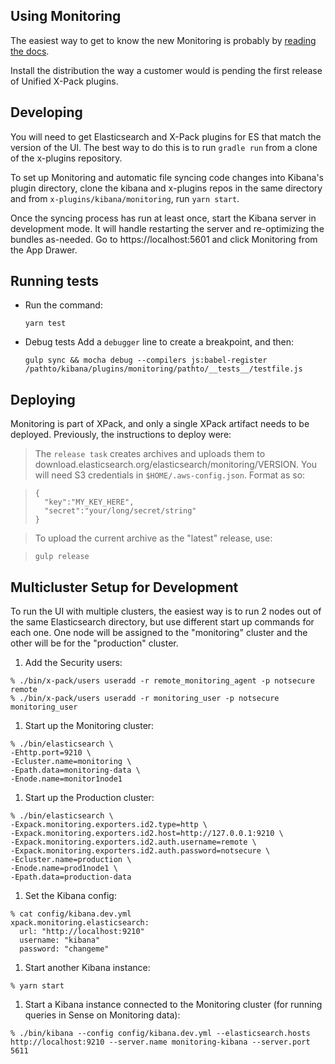 ## Using Monitoring

The easiest way to get to know the new Monitoring is probably by [reading the
docs](https://github.com/elastic/x-plugins/blob/master/docs/public/marvel/index.asciidoc).

Install the distribution the way a customer would is pending the first release
of Unified X-Pack plugins.

## Developing

You will need to get Elasticsearch and X-Pack plugins for ES that match the
version of the UI. The best way to do this is to run `gradle run` from a clone
of the x-plugins repository.

To set up Monitoring and automatic file syncing code changes into Kibana's plugin
directory, clone the kibana and x-plugins repos in the same directory and from
`x-plugins/kibana/monitoring`, run `yarn start`.

Once the syncing process has run at least once, start the Kibana server in
development mode. It will handle restarting the server and re-optimizing the
bundles as-needed. Go to https://localhost:5601 and click Monitoring from the App
Drawer.

## Running tests

- Run the command:
  ```
  yarn test
  ```

- Debug tests
Add a `debugger` line to create a breakpoint, and then:

  ```
  gulp sync && mocha debug --compilers js:babel-register /pathto/kibana/plugins/monitoring/pathto/__tests__/testfile.js
  ```

## Deploying

Monitoring is part of XPack, and only a single XPack artifact needs to be
deployed. Previously, the instructions to deploy were:

> The `release task` creates archives and uploads them to
download.elasticsearch.org/elasticsearch/monitoring/VERSION. You will need S3
credentials in `$HOME/.aws-config.json`. Format as so:

> ```
> {
>   "key":"MY_KEY_HERE",
>   "secret":"your/long/secret/string"
> }
> ```

> To upload the current archive as the "latest" release, use:

> ```
> gulp release
> ```

## Multicluster Setup for Development

To run the UI with multiple clusters, the easiest way is to run 2 nodes out of
the same Elasticsearch directory, but use different start up commands for each one. One
node will be assigned to the "monitoring" cluster and the other will be for the "production"
cluster.

1. Add the Security users:
  ```
  % ./bin/x-pack/users useradd -r remote_monitoring_agent -p notsecure remote
  % ./bin/x-pack/users useradd -r monitoring_user -p notsecure monitoring_user
  ```

1. Start up the Monitoring cluster:
  ```
  % ./bin/elasticsearch \
  -Ehttp.port=9210 \
  -Ecluster.name=monitoring \
  -Epath.data=monitoring-data \
  -Enode.name=monitor1node1
  ```

1. Start up the Production cluster:
  ```
  % ./bin/elasticsearch \
  -Expack.monitoring.exporters.id2.type=http \
  -Expack.monitoring.exporters.id2.host=http://127.0.0.1:9210 \
  -Expack.monitoring.exporters.id2.auth.username=remote \
  -Expack.monitoring.exporters.id2.auth.password=notsecure \
  -Ecluster.name=production \
  -Enode.name=prod1node1 \
  -Epath.data=production-data
  ```

1. Set the Kibana config:
  ```
  % cat config/kibana.dev.yml
  xpack.monitoring.elasticsearch:
    url: "http://localhost:9210"
    username: "kibana"
    password: "changeme"
  ```

1. Start another Kibana instance:
  ```
  % yarn start
  ```

1. Start a Kibana instance connected to the Monitoring cluster (for running queries in Sense on Monitoring data):
  ```
  % ./bin/kibana --config config/kibana.dev.yml --elasticsearch.hosts http://localhost:9210 --server.name monitoring-kibana --server.port 5611
  ```
